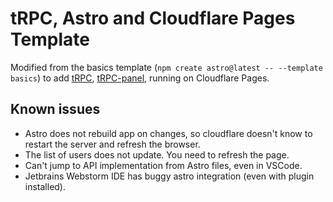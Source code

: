 # tRPC, Astro and Cloudflare Pages Template

Modified from the basics template (`npm create astro@latest -- --template basics`) to add [tRPC](https://trpc.io/), [tRPC-panel](https://github.com/iway1/trpc-panel), running on Cloudflare Pages.

## Known issues
- Astro does not rebuild app on changes, so cloudflare doesn't know to restart the server and refresh the browser.
- The list of users does not update. You need to refresh the page.
- Can't jump to API implementation from Astro files, even in VSCode.
- Jetbrains Webstorm IDE has buggy astro integration (even with plugin installed).
